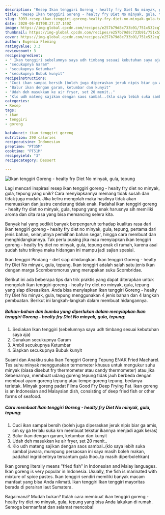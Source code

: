 ```yaml
---
description: "Resep Ikan tenggiri Goreng - healty fry Diet No minyak, gula, tepung, Menggugah Selera"
title: "Resep Ikan tenggiri Goreng - healty fry Diet No minyak, gula, tepung, Menggugah Selera"
slug: 3993-resep-ikan-tenggiri-goreng-healty-fry-diet-no-minyak-gula-tepung-menggugah-selera
date: 2020-06-01T08:27:37.140Z
image: https://img-global.cpcdn.com/recipes/e257b79d8c733b91/751x532cq70/ikan-tenggiri-goreng-healty-fry-diet-no-minyak-gula-tepung-foto-resep-utama.jpg
thumbnail: https://img-global.cpcdn.com/recipes/e257b79d8c733b91/751x532cq70/ikan-tenggiri-goreng-healty-fry-diet-no-minyak-gula-tepung-foto-resep-utama.jpg
cover: https://img-global.cpcdn.com/recipes/e257b79d8c733b91/751x532cq70/ikan-tenggiri-goreng-healty-fry-diet-no-minyak-gula-tepung-foto-resep-utama.jpg
author: Eugenia Fleming
ratingvalue: 3.3
reviewcount: 3
recipeingredient:
- " Ikan tenggiri sebelumnya saya udh timbang sesuai kebutuhan saya aja"
- "secukupnya Garam"
- "secukupnya Ketumbar"
- "secukupnya Bubuk kunyit"
recipeinstructions:
- "Cuci ikan sampai bersih (boleh juga diperaskan jeruk nipis biar ga amis, cm sy ga terlalu suka krn membuat tekstur ikannya menjadi agak keras)"
- "Balur ikan dengan garam, ketumbar dan kunyit"
- "Udah deh masukkan ke air fryer, set 20 menit.."
- "Klo udh mateng sajikan dengan saos sambal..(klo saya lebih suka sambal jawara, mumpung persaosan ini saya masih boleh makan, padahal ingridientnya tercantum gula lhoo..tp masih diperbolehkan)"
categories:
- Resep
tags:
- ikan
- tenggiri
- goreng

katakunci: ikan tenggiri goreng 
nutrition: 290 calories
recipecuisine: Indonesian
preptime: "PT35M"
cooktime: "PT51M"
recipeyield: "3"
recipecategory: Dessert

---
```



![Ikan tenggiri Goreng - healty fry Diet No minyak, gula, tepung](https://img-global.cpcdn.com/recipes/e257b79d8c733b91/751x532cq70/ikan-tenggiri-goreng-healty-fry-diet-no-minyak-gula-tepung-foto-resep-utama.jpg)

Lagi mencari inspirasi resep ikan tenggiri goreng - healty fry diet no minyak, gula, tepung yang unik? Cara menyiapkannya memang tidak susah dan tidak juga mudah. Jika keliru mengolah maka hasilnya tidak akan memuaskan dan justru cenderung tidak enak. Padahal ikan tenggiri goreng - healty fry diet no minyak, gula, tepung yang enak harusnya sih memiliki aroma dan cita rasa yang bisa memancing selera kita.

Banyak hal yang sedikit banyak berpengaruh terhadap kualitas rasa dari ikan tenggiri goreng - healty fry diet no minyak, gula, tepung, pertama dari jenis bahan, selanjutnya pemilihan bahan segar, hingga cara membuat dan menghidangkannya. Tak perlu pusing jika mau menyiapkan ikan tenggiri goreng - healty fry diet no minyak, gula, tepung enak di rumah, karena asal sudah tahu triknya maka hidangan ini mampu jadi sajian spesial.

Ikan tenggiri Pindang - diet siap dihidangkan. Ikan tenggiri Goreng - healty fry Diet No minyak, gula, tepung. Ikan tenggiri adalah salah satu jenis ikan dengan marga Scomberomorus yang merupakan suku Scombridae.


Berikut ini ada beberapa tips dan trik praktis yang dapat diterapkan untuk mengolah ikan tenggiri goreng - healty fry diet no minyak, gula, tepung yang siap dikreasikan. Anda bisa menyiapkan Ikan tenggiri Goreng - healty fry Diet No minyak, gula, tepung menggunakan 4 jenis bahan dan 4 langkah pembuatan. Berikut ini langkah-langkah dalam membuat hidangannya.

<!--inarticleads1-->

##### Bahan-bahan dan bumbu yang diperlukan dalam menyiapkan Ikan tenggiri Goreng - healty fry Diet No minyak, gula, tepung:

1. Sediakan  Ikan tenggiri (sebelumnya saya udh timbang sesuai kebutuhan saya aja)
1. Gunakan secukupnya Garam
1. Ambil secukupnya Ketumbar
1. Siapkan secukupnya Bubuk kunyit


Suami dan Anakku suka Ikan Tenggiri Goreng Tepung ENAK Fried Macharel. Tes suhu minyak menggunakan termometer khusus untuk mengukur suhu minyak (biasa disebut fry thermometer atau candy thermometer) atau jika Sebenarnya, membuat udang goreng tepung tidak jauh berbeda dengan membuat ayam goreng tepung atau tempe goreng tepung, bedanya terletak. Minyak goreng padat Filma Good Fry Deep Frying Fat. Ikan goreng is an Indonesian and Malaysian dish, consisting of deep fried fish or other forms of seafood. 

<!--inarticleads2-->

##### Cara membuat Ikan tenggiri Goreng - healty fry Diet No minyak, gula, tepung:

1. Cuci ikan sampai bersih (boleh juga diperaskan jeruk nipis biar ga amis, cm sy ga terlalu suka krn membuat tekstur ikannya menjadi agak keras)
1. Balur ikan dengan garam, ketumbar dan kunyit
1. Udah deh masukkan ke air fryer, set 20 menit..
1. Klo udh mateng sajikan dengan saos sambal..(klo saya lebih suka sambal jawara, mumpung persaosan ini saya masih boleh makan, padahal ingridientnya tercantum gula lhoo..tp masih diperbolehkan)


Ikan goreng literally means &#34;fried fish&#34; in Indonesian and Malay languages. Ikan goreng is very popular in Indonesia. Usually, the fish is marinated with mixture of spice pastes. Ikan tenggiri sendiri memiliki banyak macam manfaat yang bisa Anda nikmati. Ikan tenggiri Ikan tenggiri mayoritas berada di perairan laut Sumatera. 

Bagaimana? Mudah bukan? Itulah cara membuat ikan tenggiri goreng - healty fry diet no minyak, gula, tepung yang bisa Anda lakukan di rumah. Semoga bermanfaat dan selamat mencoba!
